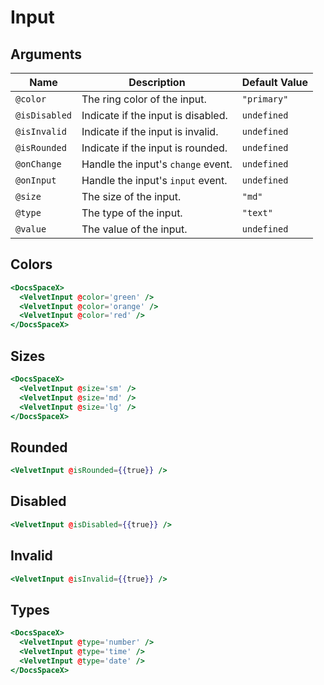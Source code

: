 # Input

## Arguments

| Name          | Description                        | Default Value |
| ------------- | ---------------------------------- | ------------- |
| `@color`      | The ring color of the input.       | `"primary"`   |
| `@isDisabled` | Indicate if the input is disabled. | `undefined`   |
| `@isInvalid`  | Indicate if the input is invalid.  | `undefined`   |
| `@isRounded`  | Indicate if the input is rounded.  | `undefined`   |
| `@onChange`   | Handle the input's `change` event. | `undefined`   |
| `@onInput`    | Handle the input's `input` event.  | `undefined`   |
| `@size`       | The size of the input.             | `"md"`        |
| `@type`       | The type of the input.             | `"text"`      |
| `@value`      | The value of the input.            | `undefined`   |

## Colors

```hbs preview-template
<DocsSpaceX>
  <VelvetInput @color='green' />
  <VelvetInput @color='orange' />
  <VelvetInput @color='red' />
</DocsSpaceX>
```

## Sizes

```hbs preview-template
<DocsSpaceX>
  <VelvetInput @size='sm' />
  <VelvetInput @size='md' />
  <VelvetInput @size='lg' />
</DocsSpaceX>
```

## Rounded

```hbs preview-template
<VelvetInput @isRounded={{true}} />
```

## Disabled

```hbs preview-template
<VelvetInput @isDisabled={{true}} />
```

## Invalid

```hbs preview-template
<VelvetInput @isInvalid={{true}} />
```

## Types

```hbs preview-template
<DocsSpaceX>
  <VelvetInput @type='number' />
  <VelvetInput @type='time' />
  <VelvetInput @type='date' />
</DocsSpaceX>
```
